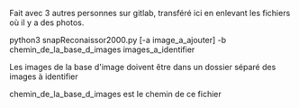 Fait avec 3 autres personnes sur gitlab, transféré ici en enlevant les fichiers où il y a des photos.

python3 snapReconaissor2000.py [-a image_a_ajouter] -b chemin_de_la_base_d_images images_a_identifier

Les images de la base d'image doivent être dans un dossier séparé des images à identifier

chemin_de_la_base_d_images est le chemin de ce fichier
